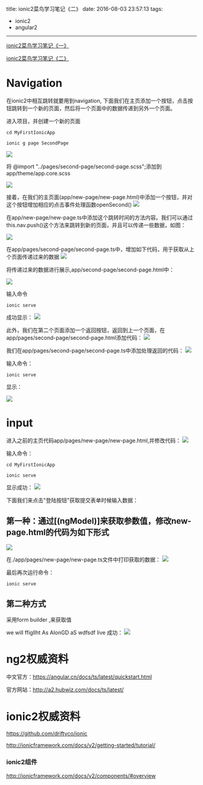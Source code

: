 title: ionic2菜鸟学习笔记《二》
date: 2016-08-03 23:57:13
tags:
  - ionic2
  - angular2
---

[ionic2菜鸟学习笔记《一》](http://meiminjun.github.io/2016/08/01/ionic2%E5%AD%A6%E4%B9%A0%E7%AC%94%E8%AE%B0%E3%80%8A%E4%B8%80%E3%80%8B/)

[ionic2菜鸟学习笔记《二》](http://meiminjun.github.io/2016/08/03/ionic2%E5%AD%A6%E4%B9%A0%E7%AC%94%E8%AE%B0%E3%80%8A%E4%BA%8C%E3%80%8B/)

# Navigation

在ionic2中相互跳转就要用到navigation,
下面我们在主页添加一个按钮，点击按钮跳转到一个新的页面，然后将一个页面中的数据传递到另外一个页面。

进入项目，并创建一个新的页面
```
cd MyFirstIonicApp

ionic g page SecondPage
```

![](http://ww2.sinaimg.cn/large/69a9ed59gw1f6gxeqo0s3j20hp052gmb.jpg)

将 @import "../pages/second-page/second-page.scss";添加到app/theme/app.core.scss

![](http://ww1.sinaimg.cn/large/69a9ed59gw1f6gylsrhlmj20ci04ut98.jpg)

接着，在我们的主页面(app/new-page/new-page.html)中添加一个按钮，并对这个按钮增加相应的点击事件处理函数openSecond()
![](http://ww4.sinaimg.cn/large/69a9ed59gw1f6gzb3mod8j20ds07ct9m.jpg)

在app/new-page/new-page.ts中添加这个跳转时间的方法内容。我们可以通过
this.nav.push()这个方法来跳转到新的页面，并且可以传递一些数据，如图：

![](http://ww3.sinaimg.cn/large/69a9ed59gw1f6gzfbqyoxj20l50k6tdz.jpg)

在app/pages/second-page/second-page.ts中，增加如下代码，用于获取从上个页面传递过来的数据
![](http://ww4.sinaimg.cn/large/69a9ed59gw1f6gzh6uds1j20ix0dyn05.jpg)

将传递过来的数据进行展示,app/second-page/second-page.html中：

![](http://ww1.sinaimg.cn/large/69a9ed59gw1f6gzhn130gj207u05m0sy.jpg)

输入命令
```
ionic serve
```

成功显示：
![](http://ww1.sinaimg.cn/large/69a9ed59gw1f6gzvxds6kg20db0flwgx.gif)


此外，我们在第二个页面添加一个返回按钮，返回到上一个页面，在app/pages/second-page/second-page.html添加代码：
![](http://ww3.sinaimg.cn/large/69a9ed59gw1f6h01juoqrj20f406y0te.jpg)

我们在app/pages/second-page/second-page.ts中添加处理返回的代码：
![](http://ww4.sinaimg.cn/large/69a9ed59gw1f6h048aw5sj20al07t0th.jpg)

输入命令：
```
ionic serve
```

显示：

![](http://ww1.sinaimg.cn/large/69a9ed59gw1f6h080yd17g20db0dn0ze.gif)

# input

进入之前的主页代码app/pages/new-page/new-page.html,并修改代码：
![](http://ww1.sinaimg.cn/large/69a9ed59gw1f6i545xwt3j20ec0b2gnc.jpg)

输入命令：
```
cd MyFirstIonicApp

ionic serve
```

显示成功：
![](http://ww2.sinaimg.cn/large/69a9ed59gw1f6i4ylhb0lj207y0ccaal.jpg)

下面我们来点击"登陆按钮"获取提交表单时候输入数据：

## 第一种：通过[(ngModel)]来获取参数值，修改new-page.html的代码为如下形式
![](http://ww4.sinaimg.cn/large/69a9ed59gw1f6i5bch40aj20eh0aymz5.jpg)

在./app/pages/new-page/new-page.ts文件中打印获取的数据：
![](http://ww2.sinaimg.cn/large/69a9ed59gw1f6i5khtiy8j20l80h5q5j.jpg)

最后再次运行命令：
```
ionic serve
```

## 第二种方式

采用form builder ,来获取值

we will ffigllht As AlonGD aS wdfsdf live
成功：
![](http://ww2.sinaimg.cn/large/69a9ed59gw1f6i5lbw6moj20ii0dewhh.jpg)

# ng2权威资料

中文官方：https://angular.cn/docs/ts/latest/quickstart.html

官方网站：http://a2.hubwiz.com/docs/ts/latest/

# ionic2权威资料

https://github.com/driftyco/ionic

http://ionicframework.com/docs/v2/getting-started/tutorial/

### ionic2组件

http://ionicframework.com/docs/v2/components/#overview
